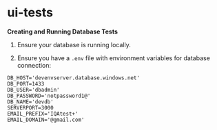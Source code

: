 # ui-tests

**Creating and Running Database Tests**

1. Ensure your database is running locally.

2. Ensure you have a `.env` file with environment variables for database connection:

```
DB_HOST='devenvserver.database.windows.net'
DB_PORT=1433
DB_USER='dbadmin'
DB_PASSWORD='notpassword1@'
DB_NAME='devdb'
SERVERPORT=3000
EMAIL_PREFIX='IQAtest+'
EMAIL_DOMAIN='@gmail.com'
```